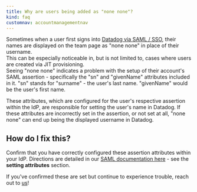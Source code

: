```yaml
---
title: Why are users being added as "none none"?
kind: faq
customnav: accountmanagementnav
---
```


Sometimes when a user first signs into [Datadog via SAML / SSO](/account_management/saml), their names are displayed on the team page as "none none" in place of their username.  
This can be especially noticeable in, but is not limited to, cases where users are created via JIT provisioning.  
Seeing "none none" indicates a problem with the setup of their account's SAML assertion - specifically the "sn" and "givenName" attributes included in it. "sn" stands for "surname" - the user's last name. "givenName" would be the user's first name.

These attributes, which are configured for the user's respective assertion within the IdP, are responsible for setting the user's name in Datadog. If these attributes are incorrectly set in the assertion, or not set at all, "none none" can end up being the displayed username in Datadog. 

## How do I fix this?

Confirm that you have correctly configured these assertion attributes within your IdP. Directions are detailed in our [SAML documentation here](/account_management/saml) - see the **setting attributes** section.

If you've confirmed these are set but continue to experience trouble, reach out to [us](/help)!